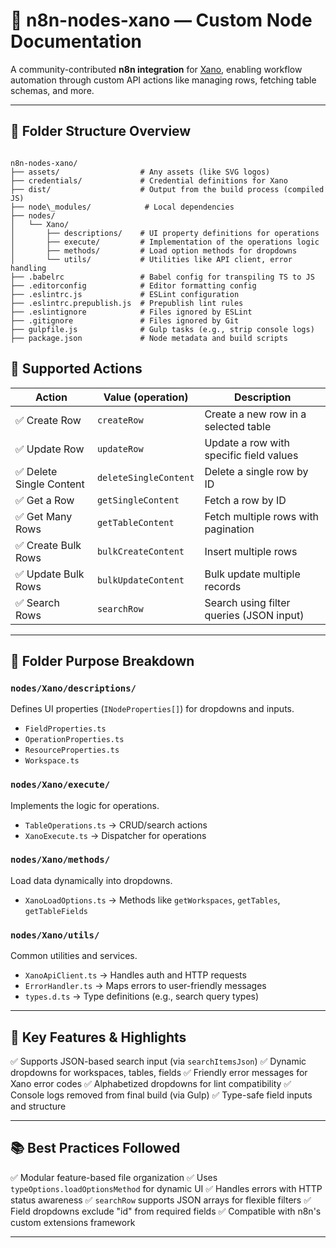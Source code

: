 # 📘 n8n-nodes-xano — Custom Node Documentation

A community-contributed **n8n integration** for [Xano](https://www.xano.com/), enabling workflow automation through custom API actions like managing rows, fetching table schemas, and more.

---

## 📁 Folder Structure Overview

```

n8n-nodes-xano/
├── assets/                  # Any assets (like SVG logos)
├── credentials/             # Credential definitions for Xano
├── dist/                    # Output from the build process (compiled JS)
├── node\_modules/            # Local dependencies
├── nodes/
│   └── Xano/
│       ├── descriptions/    # UI property definitions for operations
│       ├── execute/         # Implementation of the operations logic
│       ├── methods/         # Load option methods for dropdowns
│       └── utils/           # Utilities like API client, error handling
├── .babelrc                 # Babel config for transpiling TS to JS
├── .editorconfig            # Editor formatting config
├── .eslintrc.js             # ESLint configuration
├── .eslintrc.prepublish.js  # Prepublish lint rules
├── .eslintignore            # Files ignored by ESLint
├── .gitignore               # Files ignored by Git
├── gulpfile.js              # Gulp tasks (e.g., strip console logs)
├── package.json             # Node metadata and build scripts

```

## 🔧 Supported Actions

| Action                   | Value (operation)     | Description                              |
| ------------------------ | --------------------- | ---------------------------------------- |
| ✅ Create Row            | `createRow`           | Create a new row in a selected table     |
| ✅ Update Row            | `updateRow`           | Update a row with specific field values  |
| ✅ Delete Single Content | `deleteSingleContent` | Delete a single row by ID                |
| ✅ Get a Row             | `getSingleContent`    | Fetch a row by ID                        |
| ✅ Get Many Rows         | `getTableContent`     | Fetch multiple rows with pagination      |
| ✅ Create Bulk Rows      | `bulkCreateContent`   | Insert multiple rows                     |
| ✅ Update Bulk Rows      | `bulkUpdateContent`   | Bulk update multiple records             |
| ✅ Search Rows           | `searchRow`           | Search using filter queries (JSON input) |

---

## 🧱 Folder Purpose Breakdown

### `nodes/Xano/descriptions/`

Defines UI properties (`INodeProperties[]`) for dropdowns and inputs.

- `FieldProperties.ts`
- `OperationProperties.ts`
- `ResourceProperties.ts`
- `Workspace.ts`

### `nodes/Xano/execute/`

Implements the logic for operations.

- `TableOperations.ts` → CRUD/search actions
- `XanoExecute.ts` → Dispatcher for operations

### `nodes/Xano/methods/`

Load data dynamically into dropdowns.

- `XanoLoadOptions.ts` → Methods like `getWorkspaces`, `getTables`, `getTableFields`

### `nodes/Xano/utils/`

Common utilities and services.

- `XanoApiClient.ts` → Handles auth and HTTP requests
- `ErrorHandler.ts` → Maps errors to user-friendly messages
- `types.d.ts` → Type definitions (e.g., search query types)

---

## 🔎 Key Features & Highlights

✅ Supports JSON-based search input (via `searchItemsJson`)
✅ Dynamic dropdowns for workspaces, tables, fields
✅ Friendly error messages for Xano error codes
✅ Alphabetized dropdowns for lint compatibility
✅ Console logs removed from final build (via Gulp)
✅ Type-safe field inputs and structure

---

## 📚 Best Practices Followed

✅ Modular feature-based file organization
✅ Uses `typeOptions.loadOptionsMethod` for dynamic UI
✅ Handles errors with HTTP status awareness
✅ `searchRow` supports JSON arrays for flexible filters
✅ Field dropdowns exclude "id" from required fields
✅ Compatible with n8n's custom extensions framework

---
